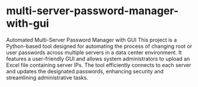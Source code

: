 # multi-server-password-manager-with-gui
Automated Multi-Server Password Manager with GUI
This project is a Python-based tool designed for automating the process of changing root or user passwords across multiple servers in a data center environment. It features a user-friendly GUI and allows system administrators to upload an Excel file containing server IPs. The tool efficiently connects to each server and updates the designated passwords, enhancing security and streamlining administrative tasks.
